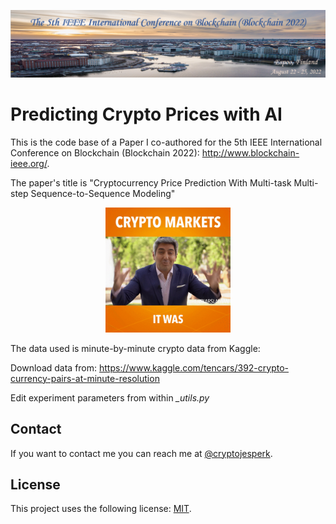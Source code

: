 ![IEE Blockchain 2022](./banner.png)

<h1>Predicting Crypto Prices with AI</h1>

This is the code base of a Paper I co-authored for the 5th IEEE International Conference on Blockchain (Blockchain 2022): http://www.blockchain-ieee.org/.
  
The paper's title is "Cryptocurrency Price Prediction With Multi-task Multi-step Sequence-to-Sequence Modeling"

<p align="center">
  <img src="./rollercoaster.gif" width="200" height="200" />
</p>


The data used is minute-by-minute crypto data from Kaggle:

  Download data from: https://www.kaggle.com/tencars/392-crypto-currency-pairs-at-minute-resolution

Edit experiment parameters from within *_utils.py*


## Contact
If you want to contact me you can reach me at [@cryptojesperk](https://twitter.com/cryptojesperk).


## License
This project uses the following license: [MIT](https://github.com/bisguzar/twitter-scraper/blob/master/LICENSE).
